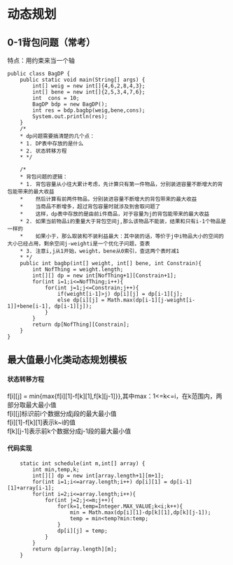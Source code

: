 # 动态规划

## 0-1背包问题（常考）
特点：用约束来当一个轴

    public class BagDP {
        public static void main(String[] args) {
            int[] weig = new int[]{4,6,2,8,4,3};
            int[] bene = new int[]{2,5,3,4,7,6};
            int  cons = 10;
            BagDP bdp = new BagDP();
            int res = bdp.bagbp(weig,bene,cons);
            System.out.println(res);
        }
        /*
        * dp问题需要搞清楚的几个点：
        * 1. DP表中存放的是什么
        * 2. 状态转移方程
        * */

        /*
        * 背包问题的逻辑：
        * 1. 背包容量从小往大累计考虑，先计算只有第一件物品，分别装进容量不断增大的背包能带来的最大收益
        *    然后计算有前两件物品，分别装进容量不断增大的背包带来的最大收益
        *    当商品不断增多，超过背包容量时就涉及到舍取问题了
        *    这样，dp表中存放的是由前i件商品，对于容量为j的背包能带来的最大收益
        * 2. 如果当前物品i的重量大于背包空间j,那么该物品不能装，结果和只有i-1个物品是一样的
        *    如果小于，那么取装和不装利益最大：其中装的话，等价于j中i物品大小的空间的大小已经占用，剩余空间j-weighti是一个优化子问题，查表
        * 3. 注意i,j从1开始，weight，bene从0索引，查这两个表时减1
        * */
        public int bagbp(int[] weight, int[] bene, int Constrain){
            int NofThing = weight.length;
            int[][] dp = new int[NofThing+1][Constrain+1];
            for(int i=1;i<=NofThing;i++){
                for(int j=1;j<=Constrain;j++){
                    if(weight[i-1]>j) dp[i][j] = dp[i-1][j];
                    else dp[i][j] = Math.max(dp[i-1][j-weight[i-1]]+bene[i-1], dp[i-1][j]);
                }
            }
            return dp[NofThing][Constrain];
        }
    }

## 最大值最小化类动态规划模板
#### 状态转移方程
f[i][j] = min{max{f[i][1]-f[k][1],f[k][j-1]}},其中max：1<=k<=i，在k范围内，两部分取最大最小值  
f[i][j]标识前i个数据分成j段的最大最小值  
f[i][1]-f[k][1]表示k~i的值  
f[k][j-1]表示前k个数据分成j-1段的最大最小值  
#### 代码实现

        static int schedule(int m,int[] array) {
            int min,temp,k;
            int[][] dp = new int[array.length+1][m+1];
            for(int i=1;i<=array.length;i++) dp[i][1] = dp[i-1][1]+array[i-1];
            for(int i=2;i<=array.length;i++){
                for(int j=2;j<=m;j++){
                    for(k=1,temp=Integer.MAX_VALUE;k<i;k++){
                        min = Math.max(dp[i][1]-dp[k][1],dp[k][j-1]);
                        temp = min<temp?min:temp;
                    }
                    dp[i][j] = temp;
                }
            }
            return dp[array.length][m];
        }
